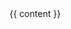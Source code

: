 <main class="section" style="flex: 1;">
  <div class="container content">
    {{ content }}
  </div>
</main>
